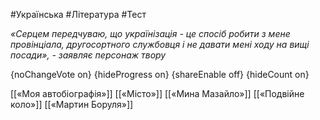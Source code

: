 #Українська #Література #Тест

*«Серцем передчуваю, що українізація - це спосіб робити з мене провінціала, другосортного службовця і не давати мені ходу на вищі посади», - заявляє персонаж твору*

{noChangeVote on}
{hideProgress on}
{shareEnable off}
{hideCount on}

[[«Моя автобіографія»]]
[[«Місто»]]
[[«Мина Мазайло»]]
[[«Подвійне коло»]]
[[«Мартин Боруля»]]
